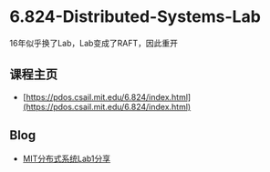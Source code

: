 # 6.824-Distributed-Systems-Lab

16年似乎换了Lab，Lab变成了RAFT，因此重开

## 课程主页

* [https://pdos.csail.mit.edu/6.824/index.html](https://pdos.csail.mit.edu/6.824/index.html)

## Blog

* [MIT分布式系统Lab1分享](http://gaocegege.com/Blog/distributed%20system/ds-lab1/)